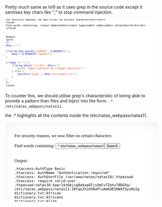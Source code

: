 Pretty much same as lvl9 as it uses grep in the source code except it sanitises key chars like ";" to stop command injection. 

<img title="inspect html" alt="Alt text" src="image_resources/natas10_code.png">

To counter this, we should utilise grep's characteristic of being able to provide a pattern than files and inject into the form:
`.* /etc/natas_webpass/natas11`.

the .* highlights all the contents inside the /etc/natas_webpass/natas11.

<img title="inspect html" alt="Alt text" src="image_resources/natas10_pass.png">
